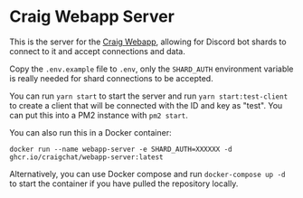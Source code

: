 # Craig Webapp Server

This is the server for the [Craig Webapp](https://github.com/CraigChat/webapp), allowing for Discord bot shards to connect to it and accept connections and data.

Copy the `.env.example` file to `.env`, only the `SHARD_AUTH` environment variable is really needed for shard connections to be accepted.

You can run `yarn start` to start the server and run `yarn start:test-client` to create a client that will be connected with the ID and key as "test". You can put this into a PM2 instance with `pm2 start`.

You can also run this in a Docker container:
```
docker run --name webapp-server -e SHARD_AUTH=XXXXXX -d ghcr.io/craigchat/webapp-server:latest
```

Alternatively, you can use Docker compose and run `docker-compose up -d` to start the container if you have pulled the repository locally.